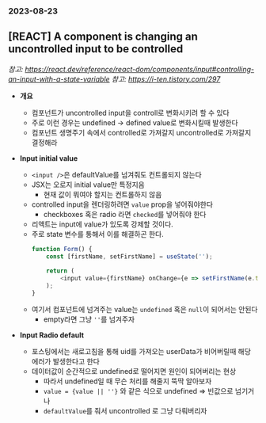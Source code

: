 ### 2023-08-23

## [REACT] A component is changing an uncontrolled input to be controlled
*참고: https://react.dev/reference/react-dom/components/input#controlling-an-input-with-a-state-variable*
*참고: https://i-ten.tistory.com/297*
- **개요**
  - 컴포넌트가 uncontrolled input을 controll로 변화시키려 할 수 있다
  - 주로 이런 경우는 undefined -> defined value로 변화시킬때 발생한다
  - 컴포넌트 생명주기 속에서 controlled로 가져갈지 uncontrolled로 가져갈지 결정해라

- **Input initial value**
  - `<input />`은 defaultValue를 넘겨줘도 컨트롤되지 않는다
  - JSX는 오로지 initial value만 특정지음
    - 현재 값이 뭐여야 할지는 컨트롤하지 않음
  - controlled input을 렌더링하려면 `value` prop을 넣어줘야한다
    - checkboxes 혹은 radio 라면 `checked`를 넣어줘야 한다
  - 리액트는 input에 value가 있도록 강제할 것이다. 
  - 주로 state 변수를 통해서 이를 해결하곤 한다. 
    ```js
    function Form() {
        const [firstName, setFirstName] = useState('');
        
        return (
            <input value={firstName} onChange={e => setFirstName(e.target.value)} />
        );
    }
    ```
  - 여기서 컴포넌트에 넘겨주는 value는 `undefined` 혹은 `null`이 되어서는 안된다
    - empty라면 그냥 `''`를 넘겨주자

- **Input Radio default**
  - 포스팅에서는 새로고침을 통해 uid를 가져오는 userData가 비어버릴때 해당 에러가 발생한다고 한다  
  - 데이터값이 순간적으로 undefined로 떨어지면 원인이 되어버리는 현상
    - 따라서 undefined일 때 무슨 처리를 해줄지 뚝딱 알아보자
    - `value = {value || ''}` 와 같은 식으로 undefined => 빈값으로 넘기거나
    - `defaultValue`를 줘서 uncontrolled 로 그냥 다뤄버리자
